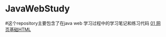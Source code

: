 # JavaWebStudy
#这个repository主要包含了在java web 学习过程中的学习笔记和练习代码
[01 网页基础HTML](https://github.com/VitasYuan/JavaWebStudy/blob/master/HTML_EXC/note/note.txt "title")